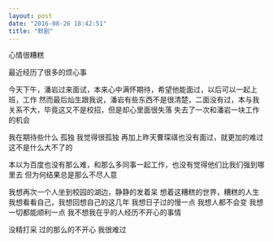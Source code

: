 ```yaml
---
layout: post
date: "2016-08-26 18:42:51"
title: "默剧"
---
```


心情很糟糕

最近经历了很多的烦心事

今天下午，潘岩过来面试，本来心中满怀期待，希望他能面过，以后可以一起上班，工作
然而最后灿生跟我说，潘岩有些东西不是很清楚，二面没有过，本与我关系不大，毕竟这又不是校招，但是却心里面很失落
失去了一次和潘岩一块工作的机会

我在期待些什么
孤独
我觉得很孤独
再加上昨天曹琛祺也没有面过，就更加的难过
这不是什么大不了的

本以为百度也没有那么难，和那么多同事一起工作，也没有觉得他们比我们强到哪里去
但为何结果总是那么不尽人意

我想再次一个人坐到校园的湖边，静静的发着呆
想着这糟糕的世界，糟糕的人生
我想看看自己，我想回想自己的这几年
我想日子过的慢一点
我想人都不会变
我想一切都能顺利一点
我不想我在乎的人经历不开心的事情

没精打采
过的那么的不开心
我很难过